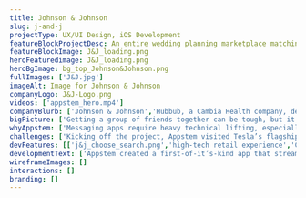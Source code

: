 ```yaml
---
title: Johnson & Johnson
slug: j-and-j
projectType: UX/UI Design, iOS Development
featureBlockProjectDesc: An entire wedding planning marketplace matching planners with trusted vendors - all on in one iOS app.
featureBlockImage: J&J_loading.png
heroFeaturedimage: J&J_loading.png
heroBgImage: bg_top_Johnson&Johnson.png
fullImages: ['J&J.jpg']
imageAlt: Image for Johnson & Johnson
companyLogo: J&J-Logo.png
videos: ['appstem_hero.mp4']
companyBlurb: ['Johnson & Johnson','Hubbub, a Cambia Health company, developed a customizable corporate wellness program that seamlessly uses technology, activity trackers, targeted incentives and game mechanics to turn things we all need to be doing—like drinking more water or taking the stairs—into motivating challenges that help people achieve a healthier lifestyle. Their app aims to improve employee wellness while employers benefit from healthier and happier employees.']
bigPicture: ['Getting a group of friends together can be tough, but it’s especially hard when everyone in the group needs to sync up somewhere off-the-beaten-track, up in the mountains, or at a beach or lake. Ridey - one of the newest apps created by Apptem, was specifically designed to help people organize spontaneous surfing, mountain biking and paddle boarding trips with friends.','The app uses geo-mapping to help everyone in the group stay synced up on drive-times and expected party arrivals. Apptem is also handling the app launch, including App Store Optimization and marketing.']
whyAppstem: ['Messaging apps require heavy technical lifting, especially for functionality like turning messages off for individual users. It was a difficult technical challenge for even a highly experienced team. Appstem was chosen due to the team’s ability to provide these very specific technical messaging skills. The app was built on Firebase, Google’s mobile platform for developing high quality apps, a core expertise for the Appstem team.','Additionally, Appstem offered a critical component for any networking app needing to go viral: Launch services, including App Store Optimization (ASO), and market awareness to drive an early user-base. This turnkey approach was a very compelling factor in choosing Appstem’s team.']
challenges: ['Kicking off the project, Appstem visited Tesla’s flagship showroom on Santana Row, San Jose to understand the salespeople’s perspective and to take a closer look under the hood. Appstem set out to replace the previous web browser-based experience requiring sales and customers to scroll through different Web pages to find information.','Taking a sky’s-the-limit approach, the team considered, “what’s possible?” and “what’s necessary?” One swipe of the iPad would elegantly move videos and photos onto the 85 inch big screen TV; no small feat without Airplay. Devices had to be easily shared amongst staff throughout the day.','The team prioritized systems for fixing any bugs or crashes in all time zones, and a process for adding new features the moment they were announced. To make it all work, Appstem acted like an integrated part of the marketing team.']
devFeatures: [['j&j_choose_search.png','high-tech retail experience','Consistent with Tesla’s high-tech brand the Tesla Retail App takes the showroom into the 21st century.'],['j&j_search_results.png','Schedule a test drive','Connected iPads make scheduling a test drive a breeze, Tesla personnel swipe a prospective customer’s driver’s license to easily capture driver information']]
developmentText: ['Appstem created a first-of-it’s-kind app that streamlined the showroom experience in a way that’s true to the Tesla brand. Car-buyers, salespeople, marketing personnel and even members of the media --all use the app to find Telsa information in an equally intuitive and joyful way.','“Telsa quote with name and title” - Can we have them talk about why Appstem is a great long term partner they can rely on? Let me know if you want me to write.']
wireframeImages: []
interactions: []
branding: []
---
```

